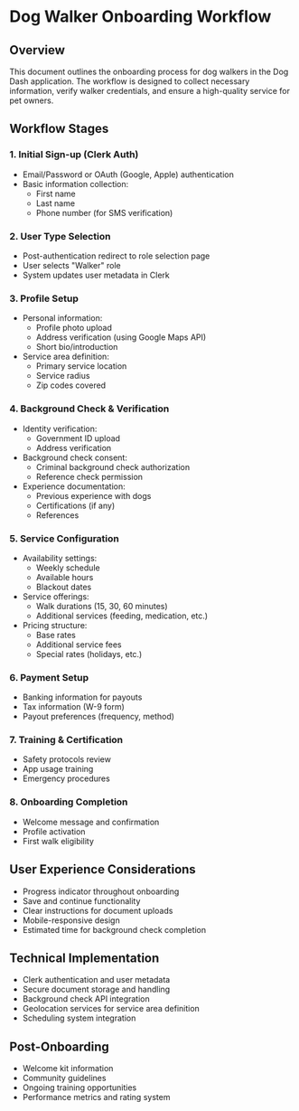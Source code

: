 # Dog Walker Onboarding Workflow

## Overview
This document outlines the onboarding process for dog walkers in the Dog Dash application. The workflow is designed to collect necessary information, verify walker credentials, and ensure a high-quality service for pet owners.

## Workflow Stages

### 1. Initial Sign-up (Clerk Auth)
- Email/Password or OAuth (Google, Apple) authentication
- Basic information collection:
  - First name
  - Last name
  - Phone number (for SMS verification)

### 2. User Type Selection
- Post-authentication redirect to role selection page
- User selects "Walker" role
- System updates user metadata in Clerk

### 3. Profile Setup
- Personal information:
  - Profile photo upload
  - Address verification (using Google Maps API)
  - Short bio/introduction
- Service area definition:
  - Primary service location
  - Service radius
  - Zip codes covered

### 4. Background Check & Verification
- Identity verification:
  - Government ID upload
  - Address verification
- Background check consent:
  - Criminal background check authorization
  - Reference check permission
- Experience documentation:
  - Previous experience with dogs
  - Certifications (if any)
  - References

### 5. Service Configuration
- Availability settings:
  - Weekly schedule
  - Available hours
  - Blackout dates
- Service offerings:
  - Walk durations (15, 30, 60 minutes)
  - Additional services (feeding, medication, etc.)
- Pricing structure:
  - Base rates
  - Additional service fees
  - Special rates (holidays, etc.)

### 6. Payment Setup
- Banking information for payouts
- Tax information (W-9 form)
- Payout preferences (frequency, method)

### 7. Training & Certification
- Safety protocols review
- App usage training
- Emergency procedures

### 8. Onboarding Completion
- Welcome message and confirmation
- Profile activation
- First walk eligibility

## User Experience Considerations
- Progress indicator throughout onboarding
- Save and continue functionality
- Clear instructions for document uploads
- Mobile-responsive design
- Estimated time for background check completion

## Technical Implementation
- Clerk authentication and user metadata
- Secure document storage and handling
- Background check API integration
- Geolocation services for service area definition
- Scheduling system integration

## Post-Onboarding
- Welcome kit information
- Community guidelines
- Ongoing training opportunities
- Performance metrics and rating system
